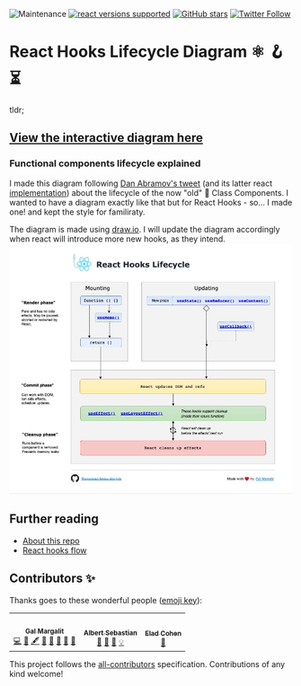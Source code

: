 ![Maintenance](https://img.shields.io/maintenance/yes/2022)
[![react versions supported](https://img.shields.io/badge/React%20versions%3A-Latest-success "React versions supported")]()
[![GitHub stars](https://img.shields.io/github/stars/Wavez/react-hooks-lifecycle)](https://github.com/Wavez/react-hooks-lifecycle/stargazers)
[![Twitter Follow](https://img.shields.io/twitter/follow/MargalitGal?label=Follow%20@MargalitGal&style=social)](https://twitter.com/MargalitGal)

# React Hooks Lifecycle Diagram ⚛️ 🪝 ⏳ #
tldr;
## [View the interactive diagram here](https://wavez.github.io/react-hooks-lifecycle/) ##
### Functional components lifecycle explained ###

I made this diagram following [Dan Abramov's tweet](https://twitter.com/dan_abramov/status/981712092611989509) (and its latter react [implementation](http://projects.wojtekmaj.pl/react-lifecycle-methods-diagram/)) about the lifecycle of the now "old" 👴 Class Components.
I wanted to have a diagram exactly like that but for React Hooks - so... I made one! and kept the style for familiraty.  

The diagram is made using [draw.io](https://draw.io).
I will update the diagram accordingly when react will introduce more new hooks, as they intend.
<a href="https://wavez.github.io/react-hooks-lifecycle">
  <img src="https://raw.githubusercontent.com/Wavez/react-hooks-lifecycle/master/screenshot.jpg" />
</a>


## Further reading
- [About this repo](https://medium.com/@galmargalit/react-function-components-hooks-lifecycle-diagram-14f76e0a5988)  
- [React hooks flow](https://github.com/donavon/hook-flow)


## Contributors ✨

Thanks goes to these wonderful people ([emoji key](https://allcontributors.org/docs/en/emoji-key)):

<!-- ALL-CONTRIBUTORS-LIST:START - Do not remove or modify this section -->
<!-- prettier-ignore-start -->
<!-- markdownlint-disable -->
<table>
  <tr>
    <td align="center"><a href="https://github.com/Wavez"><img src="https://avatars.githubusercontent.com/u/2171199?v=4?s=100" width="100px;" alt=""/><br /><sub><b>Gal Margalit</b></sub></a><br /><a href="https://github.com/Wavez/react-hooks-lifecycle/commits?author=Wavez" title="Code">💻</a> <a href="https://github.com/Wavez/react-hooks-lifecycle/commits?author=Wavez" title="Documentation">📖</a> <a href="#content-Wavez" title="Content">🖋</a> <a href="#maintenance-Wavez" title="Maintenance">🚧</a> <a href="#design-Wavez" title="Design">🎨</a> <a href="#blog-Wavez" title="Blogposts">📝</a> <a href="#projectManagement-Wavez" title="Project Management">📆</a> <a href="https://github.com/Wavez/react-hooks-lifecycle/pulls?q=is%3Apr+reviewed-by%3AWavez" title="Reviewed Pull Requests">👀</a></td>
    <td align="center"><a href="https://www.linkedin.com/in/albseb/"><img src="https://avatars.githubusercontent.com/u/12158859?v=4?s=100" width="100px;" alt=""/><br /><sub><b>Albert Sebastian</b></sub></a><br /><a href="#ideas-albseb511" title="Ideas, Planning, & Feedback">🤔</a> <a href="https://github.com/Wavez/react-hooks-lifecycle/issues?q=author%3Aalbseb511" title="Bug reports">🐛</a> <a href="#question-albseb511" title="Answering Questions">💬</a> <a href="#example-albseb511" title="Examples">💡</a></td>
    <td align="center"><a href="https://github.com/eladcandroid"><img src="https://avatars.githubusercontent.com/u/13297000?v=4?s=100" width="100px;" alt=""/><br /><sub><b>Elad Cohen</b></sub></a><br /><a href="https://github.com/Wavez/react-hooks-lifecycle/issues?q=author%3Aeladcandroid" title="Bug reports">🐛</a></td>
  </tr>
</table>

<!-- markdownlint-restore -->
<!-- prettier-ignore-end -->

<!-- ALL-CONTRIBUTORS-LIST:END -->

This project follows the [all-contributors](https://github.com/all-contributors/all-contributors) specification. Contributions of any kind welcome!  
